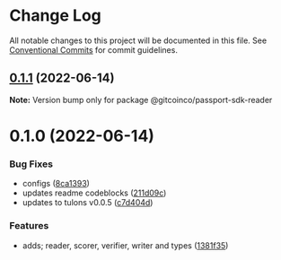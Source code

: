 # Change Log

All notable changes to this project will be documented in this file.
See [Conventional Commits](https://conventionalcommits.org) for commit guidelines.

## [0.1.1](https://github.com/gitcoinco/passport-sdk/compare/@gitcoinco/passport-sdk-reader@0.1.0...@gitcoinco/passport-sdk-reader@0.1.1) (2022-06-14)

**Note:** Version bump only for package @gitcoinco/passport-sdk-reader





# 0.1.0 (2022-06-14)


### Bug Fixes

* configs ([8ca1393](https://github.com/gitcoinco/passport-sdk/commit/8ca13939a384fab17945d1ae84bb66a45d7b9cd7))
* updates readme codeblocks ([211d09c](https://github.com/gitcoinco/passport-sdk/commit/211d09c8f239984bda7de9431c5cb67e359f8c31))
* updates to tulons v0.0.5 ([c7d404d](https://github.com/gitcoinco/passport-sdk/commit/c7d404da2530e9bfd68c48ee3b044f1116cf45a2))


### Features

* adds; reader, scorer, verifier, writer and types ([1381f35](https://github.com/gitcoinco/passport-sdk/commit/1381f356081e64598de8bbc426b95658665d9871))
